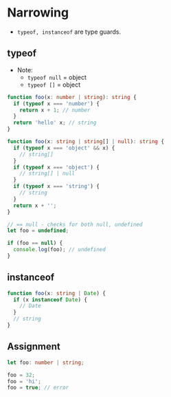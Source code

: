 # Narrowing

- `typeof, instanceof` are type guards.

## typeof

- Note:
  - `typeof null` = object
  - `typeof []` = object
    <!-- - `typeof 0, NaN, "", 0n, null, undefined` = false -->

```ts
function foo(x: number | string): string {
  if (typeof x === 'number') {
    return x + 1; // number
  }
  return 'hello' x; // string
}
```

```ts
function foo(x: string | string[] | null): string {
  if (typeof x === 'object' && x) {
    // string[]
  }
  if (typeof x === 'object') {
    // string[] | null
  }
  if (typeof x === 'string') {
    // string
  }
  return x + '';
}
```

```ts
// == null - checks for both null, undefined
let foo = undefined;

if (foo == null) {
  console.log(foo); // undefined
}
```

## instanceof

```ts
function foo(x: string | Date) {
  if (x instanceof Date) {
    // Date
  }
  // string
}
```

## Assignment

```ts
let foo: number | string;

foo = 32;
foo = 'hi';
foo = true; // error
```
